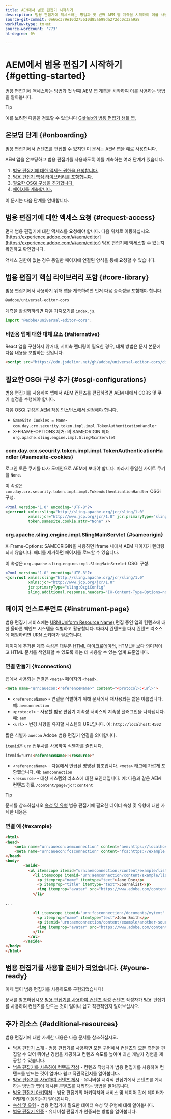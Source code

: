 ```yaml
---
title: AEM에서 범용 편집기 시작하기
description: 범용 편집기에 액세스하는 방법과 첫 번째 AEM 앱 계측을 시작하여 이를 사용하는 방법을 알아봅니다.
source-git-commit: 0e66c379e10d275610d85a699da272dc0c32a9a8
workflow-type: tm+mt
source-wordcount: '773'
ht-degree: 0%

---
```



# AEM에서 범용 편집기 시작하기 {#getting-started}

범용 편집기에 액세스하는 방법과 첫 번째 AEM 앱 계측을 시작하여 이를 사용하는 방법을 알아봅니다.

>[!TIP]
>
>예를 보려면 다음을 검토할 수 있습니다 [GitHub의 범용 편집기 샘플 앱.](https://github.com/adobe/universal-editor-sample-editable-app)

## 온보딩 단계 {#onboarding}

범용 편집기에서 컨텐츠를 편집할 수 있지만 이 문서는 AEM 앱을 예로 사용합니다.

AEM 앱을 온보딩하고 범용 편집기를 사용하도록 이를 계측하는 여러 단계가 있습니다.

1. [범용 편집기에 대한 액세스 권한을 요청합니다.](#request-access)
1. [범용 편집기 핵심 라이브러리를 포함합니다.](#core-library)
1. [필요한 OSGi 구성을 추가합니다.](#osgi-configurations)
1. [페이지를 계측합니다.](#instrument-page)

이 문서는 다음 단계를 안내합니다.

## 범용 편집기에 대한 액세스 요청 {#request-access}

먼저 범용 편집기에 대한 액세스를 요청해야 합니다. 다음 위치로 이동하십시오. [https://experience.adobe.com/#/aem/editor](https://experience.adobe.com/#/aem/editor) 범용 편집기에 액세스할 수 있는지 확인하고 확인합니다.

액세스 권한이 없는 경우 동일한 페이지에 연결된 양식을 통해 요청할 수 있습니다.

## 범용 편집기 핵심 라이브러리 포함 {#core-library}

범용 편집기에서 사용하기 위해 앱을 계측하려면 먼저 다음 종속성을 포함해야 합니다.

```javascript
@adobe/universal-editor-cors
```

계측을 활성화하려면 다음 가져오기를 `index.js`.

```javascript
import "@adobe/universal-editor-cors";
```

### 비반응 앱에 대한 대체 요소 {#alternative}

React 앱을 구현하지 않거나, 서버측 렌더링이 필요한 경우, 대체 방법은 문서 본문에 다음 내용을 포함하는 것입니다.

```html
<script src="https://cdn.jsdelivr.net/gh/adobe/universal-editor-cors/dist/universal-editor-embedded.js" async></script>
```

## 필요한 OSGi 구성 추가 {#osgi-configurations}

범용 편집기를 사용하여 앱에서 AEM 컨텐츠를 편집하려면 AEM 내에서 CORS 및 쿠키 설정을 수행해야 합니다.

다음 [OSGi 구성은 AEM 작성 인스턴스에서 설정해야 합니다.](/help/implementing/deploying/configuring-osgi.md)

* `SameSite Cookies = None`-`com.day.crx.security.token.impl.impl.TokenAuthenticationHandler`
* X-FRAME-OPTIONS 제거: 의 SAMEORIGIN 헤더 `org.apache.sling.engine.impl.SlingMainServlet`

### com.day.crx.security.token.impl.impl.TokenAuthenticationHandler {#samesite-cookies}

로그인 토큰 쿠키를 타사 도메인으로 AEM에 보내야 합니다. 따라서 동일한 사이트 쿠키를 `None`.

이 속성은 `com.day.crx.security.token.impl.impl.TokenAuthenticationHandler` OSGi 구성.

```xml
<?xml version="1.0" encoding="UTF-8"?>
<jcr:root xmlns:sling="http://sling.apache.org/jcr/sling/1.0"
          xmlns:jcr="http://www.jcp.org/jcr/1.0" jcr:primaryType="sling:OsgiConfig"
          token.samesite.cookie.attr="None" />
```

### org.apache.sling.engine.impl.SlingMainServlet {#sameorigin}

X-Frame-Options: SAMEORIGIN을 사용하면 iframe 내에서 AEM 페이지가 렌더링되지 않습니다. 헤더를 제거하면 페이지를 로드할 수 있습니다.

이 속성은 `org.apache.sling.engine.impl.SlingMainServlet` OSGi 구성.

```xml
<?xml version="1.0" encoding="UTF-8"?>
<jcr:root xmlns:sling="http://sling.apache.org/jcr/sling/1.0"
          xmlns:jcr="http://www.jcp.org/jcr/1.0"
          jcr:primaryType="sling:OsgiConfig"
          sling.additional.response.headers="[X-Content-Type-Options=nosniff]"/>
```

## 페이지 인스트루먼트 {#instrument-page}

범용 편집기 서비스에는 [URN(Uniform Resource Name)](https://en.wikipedia.org/wiki/Uniform_Resource_Name) 편집 중인 앱의 컨텐츠에 대한 올바른 백엔드 시스템을 식별하고 활용합니다. 따라서 컨텐츠를 다시 컨텐츠 리소스에 매핑하려면 URN 스키마가 필요합니다.

페이지에 추가된 계측 속성은 대부분 [HTML 마이크로데이터,](https://developer.mozilla.org/en-US/docs/Web/HTML/Microdata) HTML을 보다 의미적이고 HTML 문서를 색인화할 수 있도록 하는 데 사용할 수 있는 업계 표준입니다.

### 연결 만들기 {#connections}

앱에서 사용되는 연결은 `<meta>` 페이지의 `<head>`.

```html
<meta name="urn:auecon:<referenceName>" content="<protocol>:<url>">
```

* `<referenceName>` - 연결을 식별하기 위해 문서에서 재사용되는 짧은 이름입니다. 예: `aemconnection`
* `<protocol>` - 사용할 범용 편집기 지속성 서비스의 지속성 플러그인을 나타냅니다. 예: `aem`
* `<url>` - 변경 사항을 유지할 시스템의 URL입니다. 예: `http://localhost:4502`

짧은 식별자 `auecon` Adobe 범용 편집기 연결을 의미합니다.

`itemid`은 `urn` 접두사를 사용하여 식별자를 줄입니다.

```html
itemid="urn:<referenceName>:<resource>"
```

* `<referenceName>` - 다음에서 언급된 명명된 참조입니다. `<meta>` 태그에 가깝게 포함했습니다. 예: `aemconnection`
* `<resource>` - 대상 시스템의 리소스에 대한 포인터입니다. 예: 다음과 같은 AEM 컨텐츠 경로 `/content/page/jcr:content`

>[!TIP]
>
>문서를 참조하십시오 [속성 및 유형](attributes-types.md) 범용 편집기에 필요한 데이터 속성 및 유형에 대한 자세한 내용은

### 연결 예 {#example}

```html
<html>
<head>
    <meta name="urn:auecon:aemconnection" content="aem:https://localhost:4502">
    <meta name="urn:auecon:fcsconnection" content="fcs:https://example.franklin.adobe.com/345fcdd">
</head>
<body>
        <aside>
          <ul itemscope itemid="urn:aemconnection:/content/example/list" itemtype="container">
            <li itemscope itemid="urn:aemconnection/content/example/listitem" itemtype="component">
              <p itemprop="name" itemtype="text">Jane Doe</p>
              <p itemprop="title" itemtype="text">Journalist</p>
              <img itemprop="avatar" src="https://www.adobe.com/content/dam/cc/icons/Adobe_Corporate_Horizontal_Red_HEX.svg" itemtype="image" alt="avatar"/>
            </li>
 
...
 
            <li itemscope itemid="urn:fcsconnection:/documents/mytext" itemtype="component">
              <p itemprop="name" itemtype="text">John Smith</p>
              <p itemid="urn:aemconnection/content/example/another-source" itemprop="title" itemtype="text">Photographer</p>
              <img itemprop="avatar" src="https://www.adobe.com/content/dam/cc/icons/Adobe_Corporate_Horizontal_Red_HEX.svg" itemtype="image" alt="avatar"/>
            </li>
          </ul>
        </aside>
</body>
</html>
```

## 범용 편집기를 사용할 준비가 되었습니다. {#youre-ready}

이제 앱이 범용 편집기를 사용하도록 구현되었습니다!

문서를 참조하십시오 [범용 편집기를 사용하여 컨텐츠 작성](authoring.md) 컨텐츠 작성자가 범용 편집기를 사용하여 컨텐츠를 만드는 것이 얼마나 쉽고 직관적인지 알아보십시오.

## 추가 리소스 {#additional-resources}

범용 편집기에 대한 자세한 내용은 다음 문서를 참조하십시오.

* [범용 편집기 소개](introduction.md) - 범용 편집기를 사용하면 모든 구현에서 컨텐츠의 모든 측면을 편집할 수 있어 뛰어난 경험을 제공하고 컨텐츠 속도를 높이며 최신 개발자 경험을 제공할 수 있습니다.
* [범용 편집기를 사용하여 컨텐츠 작성](authoring.md) - 컨텐츠 작성자가 범용 편집기를 사용하여 컨텐츠를 만드는 것이 얼마나 쉽고 직관적인지를 알아봅니다.
* [범용 편집기를 사용하여 컨텐츠 게시](publishing.md) - 유니버설 시각적 편집기에서 콘텐츠를 게시하는 방법과 앱이 게시된 콘텐츠를 처리하는 방법을 알아봅니다.
* [범용 편집기 아키텍처](architecture.md) - 범용 편집기의 아키텍처와 서비스 및 레이어 간에 데이터가 어떻게 이동되는지 알아봅니다.
* [속성 및 유형](attributes-types.md) - 범용 편집기에 필요한 데이터 속성 및 유형에 대해 알아봅니다.
* [범용 편집기 인증](authentication.md) - 유니버설 편집기가 인증되는 방법을 알아봅니다.
